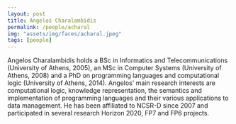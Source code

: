 ```yaml
---
layout: post
title: Angelos Charalambidis
permalink: /people/acharal
img: "assets/img/faces/acharal.jpeg"
tags: [people]
---
```


Angelos Charalambidis holds a BSc in Informatics and
Telecommunications (University of Athens, 2005), an MSc in Computer
Systems (University of Athens, 2008) and a PhD on programming
languages and computational logic (University of Athens, 2014).
Angelos' main research interests are computational logic, knowledge
representation, the semantics and implementation of programming
languages and their various applications to data management. He has
been affiliated to NCSR-D since 2007 and participated in several
research Horizon 2020, FP7 and FP6 projects.

<a href="https://github.com/acharal" title="Follow him on GitHub">
  <span class="fa-stack fa-lg"><i class="fa fa-github fa-stack-1x"></i></span>
<a href="https://bitbucket.com/acharal" title="Follow him on Bitbucket">
  <span class="fa-stack fa-lg"><i class="fa fa-bitbucket fa-stack-1x"></i></span>
<a href="https://gitlab.com/acharal" title="Follow him on GitLab">
  <span class="fa-stack fa-lg"><i class="fa fa-gitlab fa-stack-1x"></i></span>
<a href="https://linkedin.com/in/acharal" title="Follow him on LinkedIn">
  <span class="fa-stack fa-lg"><i class="fa fa-linkedin fa-stack-1x"></i></span></a>
